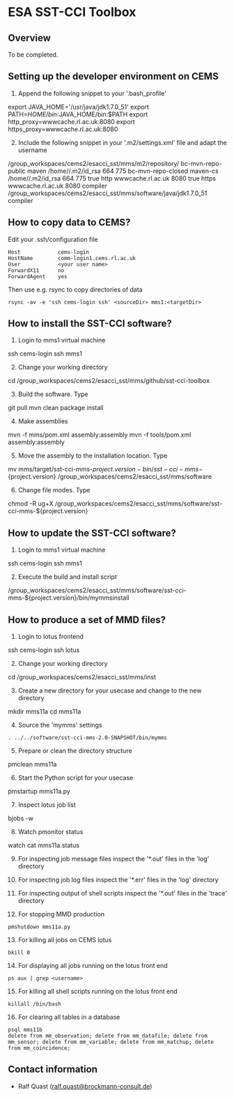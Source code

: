 # ESA SST-CCI Toolbox

## Overview

To be completed.

## Setting up the developer environment on CEMS

1. Append the following snippet to your '.bash_profile'
>
   export JAVA_HOME='/usr/java/jdk1.7.0_51'
   export PATH=$HOME/bin:$JAVA_HOME/bin:$PATH
   export http_proxy=wwwcache.rl.ac.uk:8080
   export https_proxy=wwwcache.rl.ac.uk:8080

2. Include the following snippet in your '.m2/settings.xml' file and adapt the username
>
   <settings>
     <localRepository>/group_workspaces/cems2/esacci_sst/mms/m2/repository/</localRepository>
     <servers>
       <server>
         <id>bc-mvn-repo-public</id>
         <username>maven</username>
         <privateKey>/home/<ADAPT USERNAME>/.m2/id_rsa</privateKey>
         <passphrase><ADAPT PASSPHRASE></passphrase>
         <filePermissions>664</filePermissions>
         <directoryPermissions>775</directoryPermissions>
       </server>
       <server>
         <id>bc-mvn-repo-closed</id>
         <username>maven-cs</username>
         <privateKey>/home/<ADAPT USERNAME>/.m2/id_rsa</privateKey>
         <passphrase><ADAPT PASSPHRASE></passphrase>
         <filePermissions>664</filePermissions>
         <directoryPermissions>775</directoryPermissions>
       </server>
     </servers>
     <proxies>
       <proxy>
         <active>true</active>
         <protocol>http</protocol>
         <host>wwwcache.rl.ac.uk</host>
         <port>8080</port>
       </proxy>
       <proxy>
         <active>true</active>
         <protocol>https</protocol>
         <host>wwwcache.rl.ac.uk</host>
         <port>8080</port>
       </proxy>
     </proxies>
     <profiles>
       <profile>
         <id>compiler</id>
           <properties>
             <java.home>/group_workspaces/cems2/esacci_sst/mms/software/java/jdk1.7.0_51</java.home>
           </properties>
       </profile>
     </profiles>
     <activeProfiles>
       <activeProfile>compiler</activeProfile>
     </activeProfiles>
   </settings>


## How to copy data to CEMS?

Edit your .ssh/configuration file
>
    Host            cems-login
    HostName        comm-login1.cems.rl.ac.uk
    User            <your user name>
    ForwardX11      no
    ForwardAgent    yes

Then use e.g. rsync to copy directories of data

    rsync -av -e 'ssh cems-login ssh' <sourceDir> mms1:<targetDir>


## How to install the SST-CCI software?

1. Login to mms1 virtual machine
>
   ssh cems-login
   ssh mms1
   
2. Change your working directory
>
   cd /group_workspaces/cems2/esacci_sst/mms/github/sst-cci-toolbox
 
3. Build the software. Type 
>
   git pull
   mvn clean package install
   
4. Make assemblies
>
   mvn -f mms/pom.xml assembly:assembly
   mvn -f tools/pom.xml assembly:assembly
   
5. Move the assembly to the installation location. Type
>
   mv mms/target/sst-cci-mms-${project.version}-bin/sst-cci-mms-${project.version} /group_workspaces/cems2/esacci_sst/mms/software
   
6. Change file modes. Type
>
   chmod -R ug+X /group_workspaces/cems2/esacci_sst/mms/software/sst-cci-mms-${project.version}


## How to update the SST-CCI software?

1. Login to mms1 virtual machine
>
   ssh cems-login
   ssh mms1
   
2. Execute the build and install script
>
   /group_workspaces/cems2/esacci_sst/mms/software/sst-cci-mms-${project.version}/bin/mymmsinstall


## How to produce a set of MMD files?

1. Login to lotus frontend
>
   ssh cems-login
   ssh lotus
   
2. Change your working directory
>
   cd /group_workspaces/cems2/esacci_sst/mms/inst
   
3. Create a new directory for your usecase and change to the new directory
>
   mkdir mms11a
   cd mms11a
   
4. Source the 'mymms' settings
>
    . ../../software/sst-cci-mms-2.0-SNAPSHOT/bin/mymms

5. Prepare or clean the directory structure 
>
   pmclean mms11a

6. Start the Python script for your usecase
>
   pmstartup mms11a.py

7. Inspect lotus job list 
>
   bjobs -w
               
8. Watch pmonitor status
>
   watch cat mms11a.status 

9. For inspecting job message files inspect the '*.out' files in the 'log' directory

10. For inspecting job log files inspect the '*.err' files in the 'log' directory

11. For inspecting output of shell scripts inspect the '*.out' files in the 'trace' directory

12. For stopping MMD production
>
    pmshutdown mms11a.py
    
13. For killing all jobs on CEMS lotus
>   
    bkill 0
    
14. For displaying all jobs running on the lotus front end
>
    ps aux | grep <username>
    
15. For killing all shell scripts running on the lotus front end
>
    killall /bin/bash

16. For clearing all tables in a database
>
    psql mms11b
    delete from mm_observation; delete from mm_datafile; delete from mm_sensor; delete from mm_variable; delete from mm_matchup; delete from mm_coincidence;
    


## Contact information

* Ralf Quast (ralf.quast@brockmann-consult.de)
